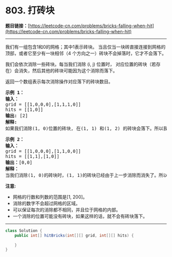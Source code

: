 # 803. 打砖块

**题目链接：**[https://leetcode-cn.com/problems/bricks-falling-when-hit](https://leetcode-cn.com/problems/bricks-falling-when-hit)

---

<div class="content__1Y2H">
 <div class="notranslate">
  <p>我们有一组包含1和0的网格；其中1表示砖块。&nbsp;当且仅当一块砖直接连接到网格的顶部，或者它至少有一块相邻（4&nbsp;个方向之一）砖块不会掉落时，它才不会落下。</p> 
  <p>我们会依次消除一些砖块。每当我们消除&nbsp;(i, j) 位置时， 对应位置的砖块（若存在）会消失，然后其他的砖块可能因为这个消除而落下。</p> 
  <p>返回一个数组表示每次消除操作对应落下的砖块数目。</p> 
  <pre class="language-text"><strong>示例 1：</strong>
<strong>输入：</strong>
grid = [[1,0,0,0],[1,1,1,0]]
hits = [[1,0]]
<strong>输出:</strong> [2]
<strong>解释: </strong>
如果我们消除(1, 0)位置的砖块, 在(1, 1) 和(1, 2) 的砖块会落下。所以我们应该返回2。</pre> 
  <pre class="language-text"><strong>示例 2：</strong>
<strong>输入：</strong>
grid = [[1,0,0,0],[1,1,0,0]]
hits = [[1,1],[1,0]]
<strong>输出：</strong>[0,0]
<strong>解释：</strong>
当我们消除(1, 0)的砖块时，(1, 1)的砖块已经由于上一步消除而消失了。所以每次消除操作不会造成砖块落下。注意(1, 0)砖块不会记作落下的砖块。</pre> 
  <p><strong>注意:</strong></p> 
  <ul> 
   <li>网格的行数和列数的范围是[1, 200]。</li> 
   <li>消除的数字不会超过网格的区域。</li> 
   <li>可以保证每次的消除都不相同，并且位于网格的内部。</li> 
   <li>一个消除的位置可能没有砖块，如果这样的话，就不会有砖块落下。</li> 
  </ul> 
 </div>
</div>

---

```java
class Solution {
    public int[] hitBricks(int[][] grid, int[][] hits) {
        
    }
}
```